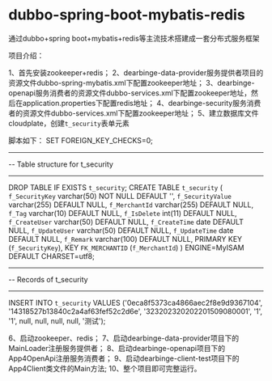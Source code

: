 # dubbo-spring-boot-mybatis-redis
通过dubbo+spring boot+mybatis+redis等主流技术搭建成一套分布式服务框架

项目介绍：

1、首先安装zookeeper+redis；
2、dearbinge-data-provider服务提供者项目的资源文件dubbo-spring-mybatis.xml下配置zookeeper地址；
3、dearbinge-openapi服务消费者的资源文件dubbo-services.xml下配置zookeeper地址，然后在application.properties下配置redis地址；
4、dearbinge-security服务消费者的资源文件dubbo-services.xml下配置zookeeper地址；
5、建立数据库文件cloudplate，创建`t_security`表单元素

脚本如下：
SET FOREIGN_KEY_CHECKS=0;
-- ----------------------------
-- Table structure for t_security
-- ----------------------------
DROP TABLE IF EXISTS `t_security`;
CREATE TABLE `t_security` (
  `f_SecurityKey` varchar(50) NOT NULL DEFAULT '',
  `f_SecurityValue` varchar(255) DEFAULT NULL,
  `f_MerchantId` varchar(255) DEFAULT NULL,
  `f_Tag` varchar(10) DEFAULT NULL,
  `f_IsDelete` int(11) DEFAULT NULL,
  `f_CreateUser` varchar(50) DEFAULT NULL,
  `f_CreateTime` date DEFAULT NULL,
  `f_UpdateUser` varchar(50) DEFAULT NULL,
  `f_UpdateTime` date DEFAULT NULL,
  `f_Remark` varchar(100) DEFAULT NULL,
  PRIMARY KEY (`f_SecurityKey`),
  KEY `FK_MERCHANTID` (`f_MerchantId`)
) ENGINE=MyISAM DEFAULT CHARSET=utf8;

-- ----------------------------
-- Records of t_security
-- ----------------------------
INSERT INTO `t_security` VALUES ('0eca8f5373ca4866aec2f8e9d9367104', '14318527b13840c2a4af63fef52c2d6e', '323202320202201509080001', '1', '1', null, null, null, null, '测试');

6、启动zookeeper、redis；
7、启动dearbinge-data-provider项目下的MainLoader注册服务提供者；
8、启动dearbinge-openapi项目下的App4OpenApi注册服务消费者；
9、启动dearbinge-client-test项目下的App4Client类文件的Main方法;
10、整个项目即可完整运行。

